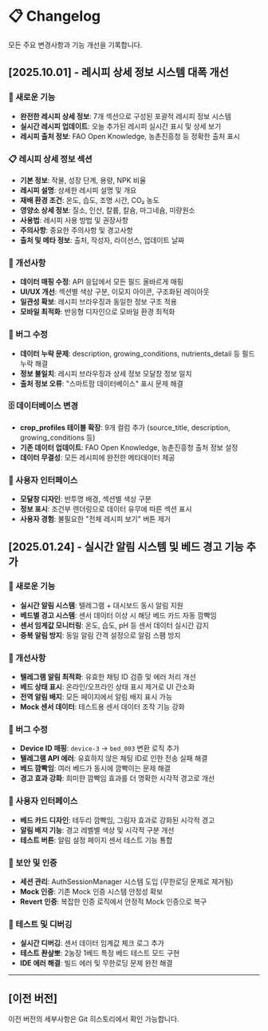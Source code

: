 # 📋 Changelog

모든 주요 변경사항과 기능 개선을 기록합니다.

## [2025.10.01] - 레시피 상세 정보 시스템 대폭 개선

### 🚀 새로운 기능
- **완전한 레시피 상세 정보**: 7개 섹션으로 구성된 포괄적 레시피 정보 시스템
- **실시간 레시피 업데이트**: 오늘 추가된 레시피 실시간 표시 및 상세 보기
- **레시피 출처 정보**: FAO Open Knowledge, 농촌진흥청 등 정확한 출처 표시

### 📋 레시피 상세 정보 섹션
- **기본 정보**: 작물, 성장 단계, 용량, NPK 비율
- **레시피 설명**: 상세한 레시피 설명 및 개요
- **재배 환경 조건**: 온도, 습도, 조명 시간, CO₂ 농도
- **영양소 상세 정보**: 질소, 인산, 칼륨, 칼슘, 마그네슘, 미량원소
- **사용법**: 레시피 사용 방법 및 권장사항
- **주의사항**: 중요한 주의사항 및 경고사항
- **출처 및 메타 정보**: 출처, 작성자, 라이선스, 업데이트 날짜

### 🔧 개선사항
- **데이터 매핑 수정**: API 응답에서 모든 필드 올바르게 매핑
- **UI/UX 개선**: 섹션별 색상 구분, 이모지 아이콘, 구조화된 레이아웃
- **일관성 확보**: 레시피 브라우징과 동일한 정보 구조 적용
- **모바일 최적화**: 반응형 디자인으로 모바일 환경 최적화

### 🐛 버그 수정
- **데이터 누락 문제**: description, growing_conditions, nutrients_detail 등 필드 누락 해결
- **정보 불일치**: 레시피 브라우징과 상세 정보 모달창 정보 일치
- **출처 정보 오류**: "스마트팜 데이터베이스" 표시 문제 해결

### 🗄️ 데이터베이스 변경
- **crop_profiles 테이블 확장**: 9개 컬럼 추가 (source_title, description, growing_conditions 등)
- **기존 데이터 업데이트**: FAO Open Knowledge, 농촌진흥청 출처 정보 설정
- **데이터 무결성**: 모든 레시피에 완전한 메타데이터 제공

### 📱 사용자 인터페이스
- **모달창 디자인**: 반투명 배경, 섹션별 색상 구분
- **정보 표시**: 조건부 렌더링으로 데이터 유무에 따른 섹션 표시
- **사용자 경험**: 불필요한 "전체 레시피 보기" 버튼 제거

## [2025.01.24] - 실시간 알림 시스템 및 베드 경고 기능 추가

### 🚨 새로운 기능
- **실시간 알림 시스템**: 텔레그램 + 대시보드 동시 알림 지원
- **베드별 경고 시스템**: 센서 데이터 이상 시 해당 베드 카드 자동 깜빡임
- **센서 임계값 모니터링**: 온도, 습도, pH 등 센서 데이터 실시간 감지
- **중복 알림 방지**: 동일 알림 간격 설정으로 알림 스팸 방지

### 🔧 개선사항
- **텔레그램 알림 최적화**: 유효한 채팅 ID 검증 및 에러 처리 개선
- **베드 상태 표시**: 온라인/오프라인 상태 표시 제거로 UI 간소화
- **전역 알림 배지**: 모든 페이지에서 알림 배지 표시 가능
- **Mock 센서 데이터**: 테스트용 센서 데이터 조작 기능 강화

### 🐛 버그 수정
- **Device ID 매핑**: `device-3` → `bed_003` 변환 로직 추가
- **텔레그램 API 에러**: 유효하지 않은 채팅 ID로 인한 전송 실패 해결
- **베드 깜빡임**: 여러 베드가 동시에 깜빡이는 문제 해결
- **경고 효과 강화**: 희미한 깜빡임 효과를 더 명확한 시각적 경고로 개선

### 📱 사용자 인터페이스
- **베드 카드 디자인**: 테두리 깜빡임, 그림자 효과로 강화된 시각적 경고
- **알림 배지 기능**: 경고 레벨별 색상 및 시각적 구분 개선
- **테스트 버튼**: 알림 설정 페이지 센서 테스트 기능 통합

### 🔐 보안 및 인증
- **세션 관리**: AuthSessionManager 시스템 도입 (무한로딩 문제로 제거됨)
- **Mock 인증**: 기존 Mock 인증 시스템 안정성 확보
- **Revert 인증**: 복잡한 인증 로직에서 안정적 Mock 인증으로 복구

### 🧪 테스트 및 디버깅
- **실시간 디버깅**: 센서 데이터 임계값 체크 로그 추가
- **테스트 좐샆뽀**: 2농장 1베드 특정 베드 테스트 모드 구현
- **IDE 에러 해결**: 빌드 에러 및 무한로딩 문제 완전 해결

---

## [이전 버전]

이전 버전의 세부사항은 Git 히스토리에서 확인 가능합니다.
